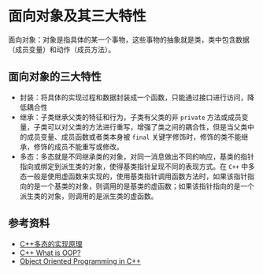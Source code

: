 # 面向对象及其三大特性

面向对象：对象是指具体的某一个事物，这些事物的抽象就是类，类中包含数据（成员变量）和动作（成员方法）。

## 面向对象的三大特性

- 封装：将具体的实现过程和数据封装成一个函数，只能通过接口进行访问，降低耦合性
- 继承：子类继承父类的特征和行为，子类有父类的非 `private` 方法或成员变量，子类可以对父类的方法进行重写，增强了类之间的耦合性，但是当父类中的成员变量、成员函数或者类本身被 `final` 关键字修饰时，修饰的类不能继承，修饰的成员不能重写或修改。
- 多态：多态就是不同继承类的对象，对同一消息做出不同的响应，基类的指针指向或绑定到派生类的对象，使得基类指针呈现不同的表现方式。在 `C++` 中多态一般是使用虚函数来实现的，使用基类指针调用函数方法时，如果该指针指向的是一个基类的对象，则调用的是基类的虚函数；如果该指针指向的是一个派生类的对象，则调用的是派生类的虚函数。

## 参考资料

- [C++多态的实现原理](https://zhuanlan.zhihu.com/p/65410057)
- [C++ What is OOP?](https://www.w3schools.com/cpp/cpp_oop.asp)
- [Object Oriented Programming in C++](https://www.geeksforgeeks.org/object-oriented-programming-in-cpp/)